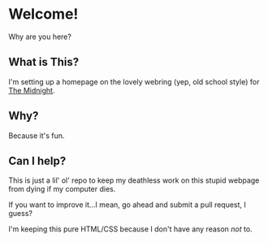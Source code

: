# Welcome! 

Why are you here? 

## What is This?

I'm setting up a homepage on the lovely webring (yep, old school style) for [The Midnight](https://midnight.pub). 

## Why?

Because it's fun.

## Can I help?

This is just a lil' ol' repo to keep my deathless work on this stupid webpage from dying if my computer dies. 

If you want to improve it...I mean, go ahead and submit a pull request, I guess? 

I'm keeping this pure HTML/CSS because I don't have any reason _not_ to.
